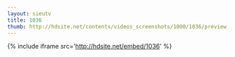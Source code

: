 ```yaml
---
layout: sieutv
title: 1036
thumb: http://hdsite.net/contents/videos_screenshots/1000/1036/preview_360p.mp4.jpg
---
```

{% include iframe src='http://hdsite.net/embed/1036' %}
 
